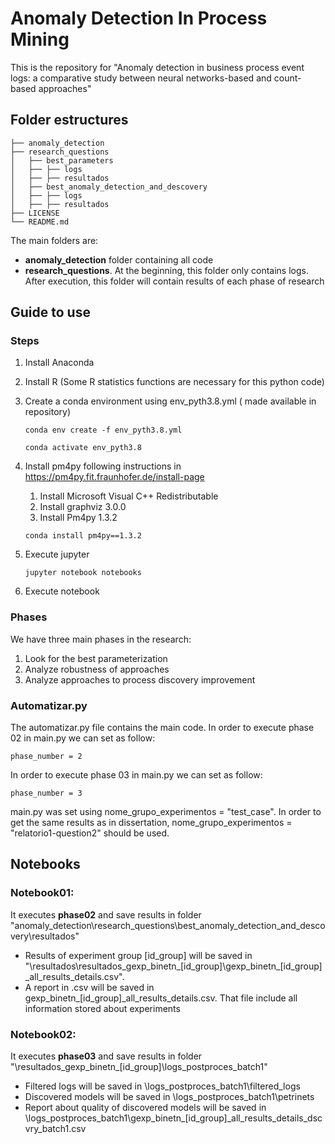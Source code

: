 # Anomaly Detection In Process Mining
This is the repository for "Anomaly detection in business process event logs: a comparative study between neural networks-based and count-based approaches"
## Folder estructures
```
├── anomaly_detection 
├── research_questions
│   ├── best_parameters 
│   ├── ├── logs 
│   ├── ├── resultados
│   ├── best_anomaly_detection_and_descovery 
│   ├── ├── logs 
│   ├── ├── resultados
├── LICENSE 
└── README.md 
```

The main folders are:
- **anomaly_detection** folder containing all code
- **research_questions**. At the beginning, this folder only contains logs. After execution, this folder will contain results of each phase of research


## Guide to use
### Steps
1. Install Anaconda 
2. Install R (Some R statistics functions are necessary for this python code)
3. Create a conda environment using env_pyth3.8.yml ( made available in repository)

    `conda env create -f env_pyth3.8.yml`

    `conda activate env_pyth3.8`
4. Install pm4py following instructions in https://pm4py.fit.fraunhofer.de/install-page 
   1. Install Microsoft Visual C++ Redistributable
   2. Install graphviz 3.0.0
   3. Install Pm4py 1.3.2
   
   `conda install pm4py==1.3.2`
5. Execute jupyter

    `jupyter notebook notebooks`
6. Execute notebook 

### Phases
We have three main phases in the research:
1. Look for the best parameterization
2. Analyze robustness of approaches
3. Analyze approaches to process discovery improvement
 
### Automatizar.py
The automatizar.py file contains the main code.
In order to execute phase 02 in main.py we can set as follow:

`phase_number = 2`

In order to execute phase 03 in main.py we can set as follow:

`phase_number = 3`

main.py was set using nome_grupo_experimentos = "test_case". In order to get the same 
results as in dissertation, nome_grupo_experimentos = "relatorio1-question2" should be used.

## Notebooks
### Notebook01: 
It executes **phase02** and save results in folder "anomaly_detection\research_questions\best_anomaly_detection_and_descovery\resultados"
 - Results of experiment group [id_group] will be saved in "\resultados\resultados_gexp_binetn_[id_group]\gexp_binetn_[id_group]_all_results_details.csv".  
 - A report in .csv will be saved in gexp_binetn_[id_group]_all_results_details.csv. That file include all information stored about experiments
 

### Notebook02: 
 It executes **phase03** and save results in folder "\resultados_gexp_binetn_[id_group]\logs_postproces_batch1"
   - Filtered logs will be saved in  \logs_postproces_batch1\filtered_logs
   - Discovered models will be saved in \logs_postproces_batch1\petrinets
   - Report about quality of discovered models will be saved in \logs_postproces_batch1\gexp_binetn_[id_group]_all_results_details_dscvry_batch1.csv
 

